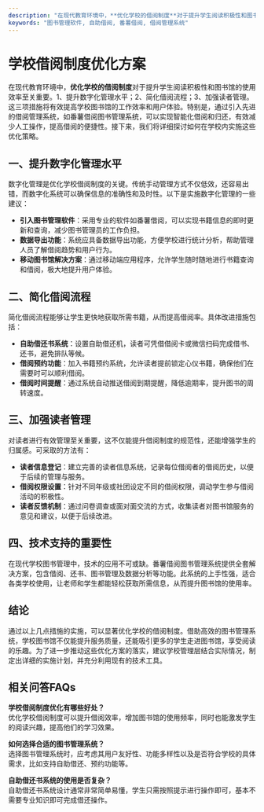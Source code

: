 ```yaml
---
description: "在现代教育环境中，**优化学校的借阅制度**对于提升学生阅读积极性和图书馆的使用效率至关重要。1、提升数字化管理水平；2、简化借阅流程；3、加强读者管理。这三项措施将有效提高学校图书馆的工作效率和用户体验。特别是，通过引入先进的借阅管理系统，如番薯借阅图书管理系统，可以实现智能化借阅和归还，有效减少人工操作，提高借阅的便捷性。接下来，我们将详细探讨如何在学校内实施这些优化策略。"
keywords: "图书管理软件, 自助借阅, 番薯借阅, 借阅管理系统"
---
```

# 学校借阅制度优化方案

在现代教育环境中，**优化学校的借阅制度**对于提升学生阅读积极性和图书馆的使用效率至关重要。1、提升数字化管理水平；2、简化借阅流程；3、加强读者管理。这三项措施将有效提高学校图书馆的工作效率和用户体验。特别是，通过引入先进的借阅管理系统，如番薯借阅图书管理系统，可以实现智能化借阅和归还，有效减少人工操作，提高借阅的便捷性。接下来，我们将详细探讨如何在学校内实施这些优化策略。

## 一、提升数字化管理水平

数字化管理是优化学校借阅制度的关键。传统手动管理方式不仅低效，还容易出错，而数字化系统可以确保信息的准确性和及时性。以下是实施数字化管理的一些建议：

- **引入图书管理软件**：采用专业的软件如番薯借阅，可以实现书籍信息的即时更新和查询，减少图书管理员的工作负担。
- **数据导出功能**：系统应具备数据导出功能，方便学校进行统计分析，帮助管理人员了解借阅趋势和用户行为。
- **移动图书馆解决方案**：通过移动端应用程序，允许学生随时随地进行书籍查询和借阅，极大地提升用户体验。

## 二、简化借阅流程

简化借阅流程能够让学生更快地获取所需书籍，从而提高借阅率。具体改进措施包括：

- **自助借还书系统**：设置自助借还机，读者可凭借借阅卡或微信扫码完成借书、还书，避免排队等候。
- **借阅预约功能**：加入书籍预约系统，允许读者提前锁定心仪书籍，确保他们在需要时可以顺利借阅。
- **借阅时间提醒**：通过系统自动推送借阅到期提醒，降低逾期率，提升图书的周转速度。

## 三、加强读者管理

对读者进行有效管理至关重要，这不仅能提升借阅制度的规范性，还能增强学生的归属感。可采取的方法有：

- **读者信息登记**：建立完善的读者信息系统，记录每位借阅者的借阅历史，以便于后续的管理与服务。
- **借阅权限设置**：针对不同年级或社团设定不同的借阅权限，调动学生参与借阅活动的积极性。
- **读者反馈机制**：通过问卷调查或面对面交流的方式，收集读者对图书馆服务的意见和建议，以便于后续改进。

## 四、技术支持的重要性

在现代学校图书管理中，技术的应用不可或缺。番薯借阅图书管理系统提供全套解决方案，包含借阅、还书、图书管理及数据分析等功能。此系统的上手性强，适合各类学校使用，让老师和学生都能轻松获取所需信息，从而提升图书馆的使用率。

## 结论

通过以上几点措施的实施，可以显著优化学校的借阅制度。借助高效的图书管理系统，学校图书馆不仅能提升服务质量，还能吸引更多的学生走进图书馆，享受阅读的乐趣。为了进一步推动这些优化方案的落实，建议学校管理层结合实际情况，制定出详细的实施计划，并充分利用现有的技术工具。

## 相关问答FAQs

**学校借阅制度优化有哪些好处？**  
优化学校借阅制度可以提升借阅效率，增加图书馆的使用频率，同时也能激发学生的阅读兴趣，提高他们的学习效果。

**如何选择合适的图书管理系统？**  
选择图书管理系统时，应考虑其用户友好性、功能多样性以及是否符合学校的具体需求，比如支持自助借还、预约功能等。

**自助借还书系统的使用是否复杂？**  
自助借还书系统设计通常非常简单易懂，学生只需按照提示进行操作即可，基本不需要专业知识即可完成借还操作。
